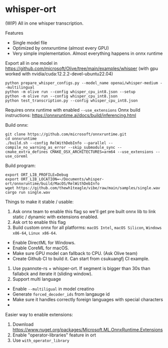 # whisper-ort

(WIP) All in one whisper transcription. 

Features
- Single model file
- Optimized by onnxruntime (almost every GPU)
- Very simple implementation. Almost everything happens in onnx runtime

Export all in one model in https://github.com/microsoft/Olive/tree/main/examples/whisper (with gpu worked with nvidia/cuda:12.2.2-devel-ubuntu22.04)

```console
python prepare_whisper_configs.py --model_name openai/whisper-medium --multilingual
python -m olive run --config whisper_cpu_int8.json --setup
python -m olive run --config whisper_cpu_int8.json
python test_transcription.py --config whisper_cpu_int8.json
```

Requires onnx runtime with enabled `--use_extensions`
Onnx build instructions:
https://onnxruntime.ai/docs/build/inferencing.html

Build onnx:
```console
git clone https://github.com/microsoft/onnxruntime.git
cd onnxruntime
./build.sh --config RelWithDebInfo --parallel --compile_no_warning_as_error --skip_submodule_sync --cmake_extra_defines CMAKE_OSX_ARCHITECTURES=arm64 --use_extensions --use_coreml
```

Build program:
```console
export ORT_LIB_PROFILE=Debug
export ORT_LIB_LOCATION=~/Documents/whisper-ort/onnxruntime/build/MacOS/RelWithDebInfo
wget https://github.com/thewh1teagle/vibe/raw/main/samples/single.wav
cargo run single.wav
```

Things to make it stable / usable:
1. Ask onnx team to enable this flag so we'll get pre built onnx lib to link static / dynamic with extensions enabled.
2. Ask ort to enable this flag
3. Build custom onnx for all platforms: `macOS Intel`, `macOS Silicon`, `Windows x86-64`, `Linux x86-64`.
-   Enable DirectML for Windows. 
-   Enable CoreML for macOS.
-   Make sure GPU model can fallback to CPU. (Ask Olive team)
-   Create Github CI to build it. Can start from csukuangfj CI example.
1. Use pyannote-rs + whisper-ort. If segment is bigger than 30s than fallabck and iterate it (sliding window).
2. Support multi language
-   Enable `--multiligual` in model creatino
-   Generate `forced_decoder_ids` from langauge id
-   Make sure it handles correctly foreign languages with special characters
-   

Easier way to enable extensions:

1. Download https://www.nuget.org/packages/Microsoft.ML.OnnxRuntime.Extensions
2. Enable "operator-libraries" feature in ort
3. Use `with_operator_library`